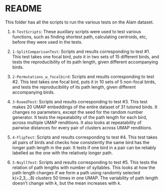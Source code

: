 # README

This folder has all the scripts to run the various tests on the Alam dataset.

1. `0-TestScripts`: These auxillary scripts were used to test various functions, such as finding shortest path, calculating centroids, etc, before they were used in the tests.

2. `1-SplitComparisonTest`: Scripts and results corresponding to test #1. This test takes one focal bird, puts it in two sets of 15 different birds, and tests the reproducibility of its path length, given different accompanying birds.

3. `2-Permutations_w_focalbird`: Scripts and results corresponding to test #2. This test takes one focal bird, puts it in 10 sets of 5 non-focal birds, and tests the reproducibility of its path length, given different accompanying birds.

4. `3-RseedTest`: Scripts and results corresponding to test #3. This test makes 20 UMAP embeddings of the entire dataset of 31 tutored birds. It changes no parameters, except the seed for the random number generator. It tests the repeatability of the path length for each bird, across multiple UMAP renditions. It also looks at repeatability of pairwise distances for every pair of clusters across UMAP renditions.

5. `4-FlipTest`: Scripts and results corresponding to test #4. This test takes all pairs of birds and checks how consistently the same bird has the longer path length in the pair. It tests if one bird in a pair can be reliably labelled as the one with the relatively longer path.

6. `5-NsyllTest`: Scripts and results corresponding to test #5. This tests the relation of path lengths with number of syllables. This looks at how the path length changes if we form a path using randomly selected k(=2,3,..,8) clusters 50 times in one UMAP. The variability of path length doesn't change with k, but the mean increases with k.